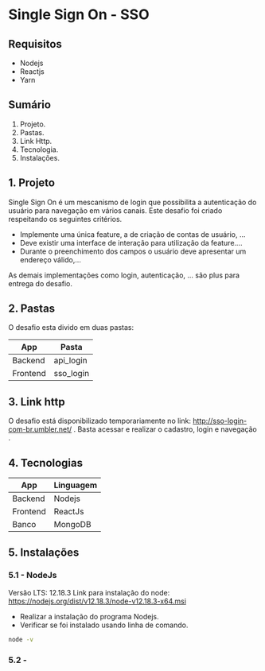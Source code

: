 # Single Sign On - SSO

## Requisitos

- Nodejs
- Reactjs
- Yarn

## Sumário

1. Projeto.
2. Pastas.
3. Link Http.
4. Tecnologia.
5. Instalações.

## 1. Projeto

Single Sign On é um mescanismo de login que possibilita a autenticação do usuário para navegação em vários canais.
Este desafio foi criado respeitando os seguintes critérios.

- Implemente uma única feature, a de criação de contas de usuário, ...
- Deve existir uma interface de interação para utilização da feature....
- Durante o preenchimento dos campos o usuário deve apresentar um endereço válido,...

As demais implementações como login, autenticação, ... são plus para entrega do desafio.

## 2. Pastas

O desafio esta divido em duas pastas:

| **App**  | **Pasta** |
| -------- | --------- |
| Backend  | api_login |
| Frontend | sso_login |

## 3. Link http

O desafio está disponibilizado temporariamente no link:
<http://sso-login-com-br.umbler.net/> .
Basta acessar e realizar o cadastro, login e navegação .

## 4. Tecnologias

| **App**  | **Linguagem** |
| -------- | ------------- |
| Backend  | Nodejs        |
| Frontend | ReactJs       |
| Banco    | MongoDB       |

## 5. Instalações

### 5.1 - NodeJs

Versão LTS: 12.18.3
Link para instalação do node: <https://nodejs.org/dist/v12.18.3/node-v12.18.3-x64.msi>

- Realizar a instalação do programa Nodejs.
- Verificar se foi instalado usando linha de comando.

```sh
node -v
```

### 5.2 -
